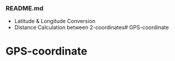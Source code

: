 ### README.md

- Latitude & Longitude Conversion
- Distance Calculation between 2-coordinates# GPS-coordinate
# GPS-coordinate
